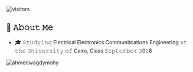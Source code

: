 
![visitors](https://vbr.nathanchung.dev/badge?page_id=3a3del.3a3del&color=00cf00)

## :book: 𝙰𝚋𝚘𝚞𝚝 𝙼𝚎
- 🎓 𝚂𝚝𝚞𝚍𝚢𝚒𝚗𝚐 Electrical Electronics Communitcations Engineering 𝚊𝚝 𝚝𝚑𝚎 𝚄𝚗𝚒𝚟𝚎𝚛𝚜𝚒𝚝𝚢 𝚘𝚏 Cairo, Class 𝚂𝚎𝚙𝚝𝚎𝚖𝚋𝚎𝚛 𝟸0𝟸6                    
  
<p><img align="center" src="https://github-readme-stats.vercel.app/api/top-langs?username=ahmedwagdymohy&show_icons=true&locale=en&layout=compact" alt="ahmedwagdymohy" /></p>

